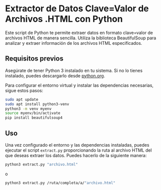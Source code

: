# Extractor de Datos Clave=Valor de Archivos .HTML con Python

Este script de Python te permite extraer datos en formato clave=valor de archivos HTML de manera sencilla. Utiliza la biblioteca BeautifulSoup para analizar y extraer información de los archivos HTML especificados.

## Requisitos previos

Asegúrate de tener Python 3 instalado en tu sistema. Si no lo tienes instalado, puedes descargarlo desde [python.org](https://www.python.org/).

Para configurar el entorno virtual y instalar las dependencias necesarias, sigue estos pasos:

```bash
sudo apt update
sudo apt install python3-venv
python3 -m venv myenv
source myenv/bin/activate
pip install beautifulsoup4
```

## Uso

Una vez configurado el entorno y las dependencias instaladas, puedes ejecutar el script `extract.py` proporcionando la ruta al archivo HTML del que deseas extraer los datos. Puedes hacerlo de la siguiente manera:

```bash
python3 extract.py "archivo.html"
```
o
```bash
python3 extract.py /ruta/completa/a/"archivo.html"
```
